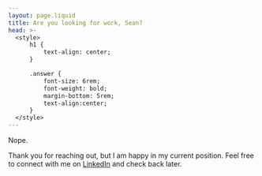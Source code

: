 ```yaml
---
layout: page.liquid
title: Are you looking for work, Sean?
head: >-
  <style>
      h1 {
          text-align: center;
      }

      .answer {
          font-size: 6rem;
          font-weight: bold;
          margin-bottom: 5rem;
          text-align:center;
      }
  </style>
---
```


<div class="answer">Nope.</div>

Thank you for reaching out, but I am happy in my current position. Feel free to
connect with me on [LinkedIn](https://linkedin.com/in/seanmcp) and check back
later.
